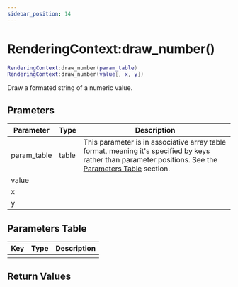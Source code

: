 ```yaml
---
sidebar_position: 14
---
```


# RenderingContext:draw_number()
```lua
RenderingContext:draw_number(param_table)
RenderingContext:draw_number(value[, x, y])
```
Draw a formated string of a numeric value.


## Prameters
|Parameter|Type|Description|
|-|-|-|
|param_table|table|This parameter is in associative array table format, meaning it's specified by keys rather than parameter positions. See the [Parameters Table](#parameters-table) section.|
|value|||
|x|||
|y|||


## Parameters Table
|Key|Type|Description|
|-|-|-|
| | | |


## Return Values
